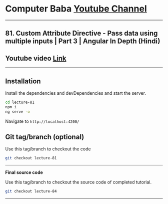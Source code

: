 # Computer Baba [Youtube Channel](https://www.youtube.com/c/ComputerBabaOfficial)

---

## 81. Custom Attribute Directive - Pass data using multiple inputs | Part 3 | Angular In Depth (Hindi)

## Youtube video [Link](https://youtu.be/2jIADzKe8Uo)

---

## Installation

Install the dependencies and devDependencies and start the server.

```sh
cd lecture-81
npm i
ng serve -o
```

Navigate to `http://localhost:4200/`

## Git tag/branch (optional)

Use this tag/branch to checkout the code

```sh
git checkout lecture-81
```

---

**Final source code**

Use this tag/branch to checkout the source code of completed tutorial.

```sh
git checkout lecture-84
```

---
